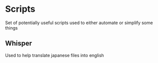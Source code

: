 # Scripts
Set of potentially useful scripts used to either automate or simplify some things

## Whisper
Used to help translate japanese files into english